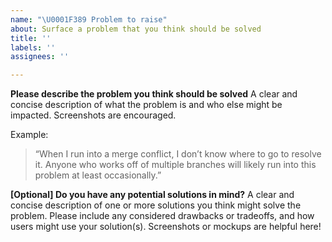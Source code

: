 ```yaml
---
name: "\U0001F389 Problem to raise"
about: Surface a problem that you think should be solved
title: ''
labels: ''
assignees: ''

---
```


<!--
First and foremost, we’d like to thank you for taking the time to contribute to our project. Before submitting your issue, please follow these steps:

1. Familiarize yourself with our contributing guide:
	* https://github.com/desktop/desktop/blob/development/.github/CONTRIBUTING.md#contributing-to-github-desktop
2. Make sure your issue isn’t a duplicate of another issue
3. If you have made it to this step, go ahead and fill out the template below
-->

**Please describe the problem you think should be solved**
A clear and concise description of what the problem is and who else might be impacted. Screenshots are encouraged.

Example:

> “When I run into a merge conflict, I don’t know where to go to resolve it. Anyone who works off of multiple branches will likely run into this problem at least occasionally.”

**[Optional] Do you have any potential solutions in mind?**
A clear and concise description of one or more solutions you think might solve the problem. Please include any considered drawbacks or tradeoffs, and how users might use your solution(s). Screenshots or mockups are helpful here!
